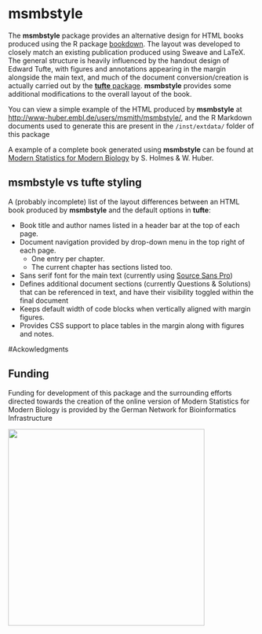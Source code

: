 # **msmbstyle**

The **msmbstyle** package provides an alternative design for HTML books produced using the R package [bookdown](http://www.bookdown.org).  The layout was developed to closely match an existing publication produced using Sweave and LaTeX.  The general structure is heavily influenced by the handout design of Edward Tufte, with figures and annotations appearing in the margin alongside the main text, and much of the document conversion/creation is actually carried out by the [**tufte** package](https://github.com/rstudio/tufte).  **msmbstyle** provides some additional modifications to the overall layout of the book.

You can view a simple example of the HTML produced by **msmbstyle** at http://www-huber.embl.de/users/msmith/msmbstyle/, and the R Markdown documents used to generate this are present in the `/inst/extdata/` folder of this package

A example of a complete book generated using **msmbstyle** can be found at [Modern Statistics for Modern Biology](http://www-huber.embl.de/msmb/) by S.&#xA0;Holmes & W.&#xA0;Huber.

## **msmbstyle** vs **tufte** styling

A (probably incomplete) list of the layout differences between an HTML book produced by **msmbstyle** and the default options in **tufte**:

- Book title and author names listed in a header bar at the top of each page.
- Document navigation provided by drop-down menu in the top right of each page.
    - One entry per chapter.
    - The current chapter has sections listed too.
- Sans serif font for the main text (currently using [Source Sans Pro](https://fonts.google.com/specimen/Source+Sans+Pro))
- Defines additional document sections (currently Questions & Solutions) that can be referenced in text, and have their visibility toggled within the final document
- Keeps default width of code blocks when vertically aligned with margin figures.
- Provides CSS support to place tables in the margin along with figures and notes.

#Ackowledgments

## Funding 

Funding for development of this package and the surrounding efforts directed towards the creation of the online version of Modern Statistics for Modern Biology is provided by the German Network for Bioinformatics Infrastructure

<a href="http://www.denbi.de"><img src="https://tess.elixir-europe.org/system/content_providers/images/000/000/063/original/deNBI_Logo_rgb.jpg" width="400" align="left"></a>
